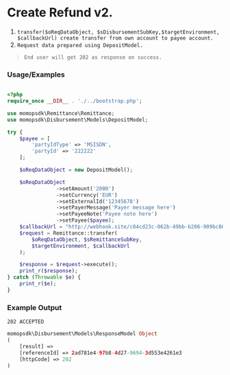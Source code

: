 # Create Refund v2.

1.	`transfer($oReqDataObject, $sDisbursementSubKey,$targetEnvironment, $callbackUrl) create transfer from own account to payee account.`
2. `Request data prepared using DepositModel.`

> `End user will get 202 as response on success. `

### Usage/Examples

```php

<?php
require_once __DIR__ . './../bootstrap.php';

use momopsdk\Remittance\Remittance;
use momopsdk\Disbursement\Models\DepositModel;

try {
    $payee = [
        'partyIdType' => 'MSISDN',
        'partyId' => '222222'
    ];

    $oReqDataObject = new DepositModel();

    $oReqDataObject
                ->setAmount('2000')
                ->setCurrency('EUR')
                ->setExternalId('12345678')
                ->setPayerMessage('Payer message here')
                ->setPayeeNote('Payee note here')
                ->setPayee($payee);
    $callbackUrl = "http://webhook.site/c84cd23c-062b-49bb-b206-909bc8625207";
    $request = Remittance::transfer(
        $oReqDataObject, $sRemittanceSubKey,
        $targetEnvironment, $callbackUrl
    );

    $response = $request->execute();
    print_r($response);
} catch (Throwable $e) {
    print_r($e);
}

```

### Example Output
`202 ACCEPTED`

```php
momopsdk\Disbursement\Models\ResponseModel Object
(
    [result] => 
    [referenceId] => 2ad781e4-97b8-4d27-9694-3d553e4261e3
    [httpCode] => 202
)



```


